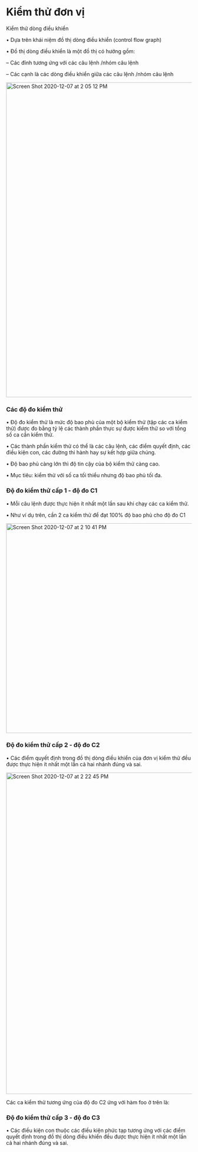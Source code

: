 # Kiểm thử đơn vị

Kiểm thử dòng điều khiển

• Dựa trên khái niệm đồ thị dòng điều khiển (control flow graph)

• Đồ thị dòng điều khiển là một đồ thị có hướng gồm:

– Các đỉnh tương ứng với các câu lệnh /nhóm câu lệnh

– Các cạnh là các dòng điều khiển giữa các câu lệnh /nhóm câu lệnh

<img width="854" alt="Screen Shot 2020-12-07 at 2 05 12 PM" src="https://user-images.githubusercontent.com/54991791/101319869-42630400-3895-11eb-892f-65f8da39c6a9.png">

### Các độ đo kiểm thử

• Độ đo kiểm thử là mức độ bao phủ của một bộ kiểm thử (tập
các ca kiểm thử) được đo bằng tỷ lệ các thành phần thực sự
được kiểm thử so với tổng số ca cần kiểm thử.

• Các thành phần kiểm thử có thể là các câu lệnh, các điểm quyết
định, các điều kiện con, các đường thi hành hay sự kết hợp giữa
chúng.

• Độ bao phủ càng lớn thì độ tin cậy của bộ kiểm thử càng cao.

• Mục tiêu: kiểm thử với số ca tối thiểu nhưng độ bao phủ tối đa.

### Độ đo kiểm thử cấp 1 - độ đo C1

• Mỗi câu lệnh được thực hiện ít nhất một lần sau khi chạy các ca kiểm thử.

• Như ví dụ trên, cần 2 ca kiểm thử để đạt 100% độ bao phủ cho độ đo C1

<img width="569" alt="Screen Shot 2020-12-07 at 2 10 41 PM" src="https://user-images.githubusercontent.com/54991791/101320318-201db600-3896-11eb-8c64-ba75133a42e5.png">

### Độ đo kiểm thử cấp 2 - độ đo C2
• Các điểm quyết định trong đồ thị dòng điều khiển của đơn vị kiểm thử đều được thực hiện ít nhất một lần cả hai nhánh đúng và sai.

<img width="872" alt="Screen Shot 2020-12-07 at 2 22 45 PM" src="https://user-images.githubusercontent.com/54991791/101321302-ba322e00-3897-11eb-8d90-a2eab09c7308.png">

Các ca kiểm thử tương ứng của độ đo C2 ứng với hàm foo ở trên là:

### Độ đo kiểm thử cấp 3 - độ đo C3
• Các điều kiện con thuộc các điều kiện phức tạp tương ứng với các điểm quyết định trong đồ thị dòng điều khiển đều được thực hiện ít nhất một lần cả hai nhánh đúng và sai.
